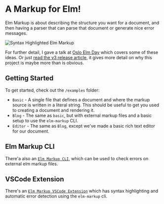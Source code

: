 # A Markup for Elm!

Elm Markup is about describing the structure you want for a document, and then having a parser that can parse that document or generate nice error messages.

![Syntax Highlighted Elm Markup](https://github.com/mdgriffith/elm-markup/blob/master/examples/highlighted-code-small.png?raw=true)

For further detail, I gave a talk at [Oslo Elm Day](https://www.youtube.com/watch?v=8Zd3ocr9Di8) which covers some of these ideas. Or just [read the v3 release article](https://github.com/mdgriffith/elm-markup/blob/master/design-decisions/WHY-ELM-MARKUP-V3.md), it gives more detail on why this project is maybe more than is obvious.

## Getting Started

To get started, check out the `/examples` folder:

- `Basic` - A single file that defines a document and where the markup source is written in a literal string.  This should be useful to get you used to creating a document and rendering it.
- `Blog` - The same as `basic`, but with external markup files and a basic setup to use the `elm-markup` CLI.
- `Editor` - The same as `Blog`, except we've made a basic rich text editor for our document.

## Elm Markup CLI

There'a also an [`Elm Markup CLI`](https://github.com/mdgriffith/elm-markup-vscode), which can be used to check errors on external elm markup files.

## VSCode Extension

There's an [`Elm Markup VSCode Extension`](https://github.com/mdgriffith/elm-markup-vscode) which has syntax highlighting and automatic error detection using the `elm-markup` cli.


